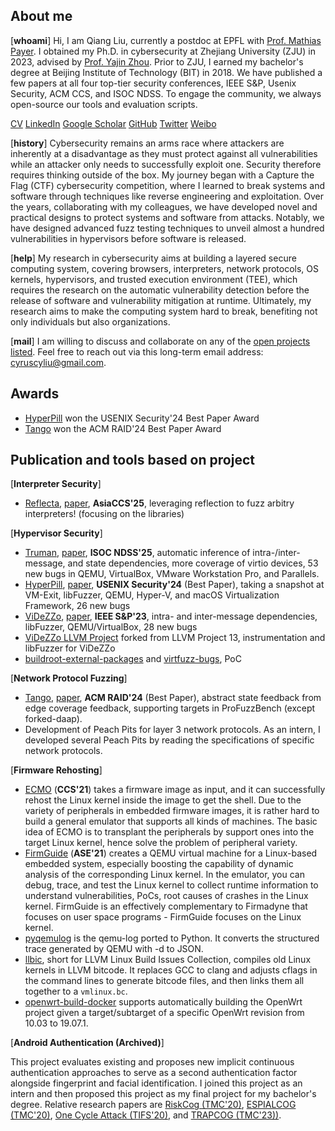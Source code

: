 ## About me

[**whoami**] Hi, I am Qiang Liu, currently a postdoc at EPFL with [Prof.  Mathias
Payer](https://nebelwelt.net/). I obtained my Ph.D. in cybersecurity at Zhejiang
University (ZJU) in 2023, advised by [Prof. Yajin Zhou](https://yajin.org/).
Prior to ZJU, I earned my bachelor's degree at Beijing Institute of Technology
(BIT) in 2018. We have published a few papers at all four top-tier security
conferences, IEEE S&P, Usenix Security, ACM CCS, and ISOC NDSS. To engage the
community, we always open-source our tools and evaluation scripts.

[CV](./Qiang_s_CV.pdf)
[LinkedIn](https://www.linkedin.com/in/qiang-liu-7a3b50270/)
[Google Scholar](https://scholar.google.com/citations?user=fa1uB2sAAAAJ&hl=en)
[GitHub](https://github.com/cyruscyliu)
[Twitter](https://www.twitter.com/qiangliu717)
[Weibo](https://weibo.com/u/5397354395)

[**history**] Cybersecurity remains an arms race where attackers are inherently
at a disadvantage as they must protect against all vulnerabilities while an
attacker only needs to successfully exploit one. Security therefore requires
thinking outside of the box. My journey began with a Capture the Flag (CTF)
cybersecurity competition, where I learned to break systems and software through
techniques like reverse engineering and exploitation. Over the years,
collaborating with my colleagues, we have developed novel and practical designs
to protect systems and software from attacks. Notably, we have designed advanced
fuzz testing techniques to unveil almost a hundred vulnerabilities in
hypervisors before software is released.

[**help**] My research in cybersecurity aims at building a layered secure
computing system, covering browsers, interpreters, network protocols, OS
kernels, hypervisors, and trusted execution environment (TEE), which requires
the research on the automatic vulnerability detection before the release of
software and vulnerability mitigation at runtime. Ultimately, my research aims
to make the computing system hard to break, benefiting not only individuals but
also organizations.

[**mail**] I am willing to discuss and collaborate on any of the [open projects
listed](./projects.md). Feel free to reach out via this long-term email address:
<cyruscyliu@gmail.com>.

## Awards

+ [HyperPill](./papers/hyperpill-sec24.pdf) won the USENIX Security'24 Best Paper Award
+ [Tango](./papers/tango-raid24.pdf) won the ACM RAID'24 Best Paper Award

## Publication and tools based on project

[**Interpreter Security**]

+ [Reflecta](), [paper](), **AsiaCCS'25**, leveraging reflection to fuzz
arbitry interpreters! (focusing on the libraries)

[**Hypervisor Security**]

+ [Truman](https://github.com/vul337/Truman),
[paper](./papers/truman-ndss24.pdf), **ISOC NDSS'25**, automatic inference of
intra-/inter-message, and state dependencies, more coverage of virtio devices,
53 new bugs in QEMU, VirtualBox, VMware Workstation Pro, and Parallels.
+ [HyperPill](https://github.com/HexHive/HyperPill/tree/artifact-evaluation),
[paper](./papers/hyperpill-sec24.pdf), **USENIX Security'24** (Best Paper),
taking a snapshot at VM-Exit, libFuzzer, QEMU, Hyper-V, and macOS Virtualization
Framework, 26 new bugs
+ [ViDeZZo](https://github.com/HexHive/videzzo),
[paper](./papers/videzzo-sp23.pdf), **IEEE S&P'23**, intra- and inter-message
dependencies, libFuzzer, QEMU/VirtualBox, 28 new bugs
+ [ViDeZZo LLVM Project](https://github.com/cyruscyliu/videzzo-llvm-project)
forked from LLVM Project 13, instrumentation and libFuzzer for ViDeZZo
+ [buildroot-external-packages](https://github.com/cyruscyliu/buildroot-external-packages)
and [virtfuzz-bugs](https://github.com/HexHive/virtfuzz-bugs), PoC

[**Network Protocol Fuzzing**]

+ [Tango](https://github.com/HexHive/tango), [paper](./papers/tango-raid24.pdf),
**ACM RAID'24** (Best Paper), abstract state feedback from edge coverage
feedback, supporting targets in ProFuzzBench (except forked-daap).
+ Development of Peach Pits for layer 3 network protocols. As an intern, I
developed several Peach Pits by reading the specifications of specific network
protocols.

[**Firmware Rehosting**]

+ [ECMO](https://github.com/valour01/ecmo) (**CCS'21**) takes a firmware image
as input, and it can successfully rehost the Linux kernel inside the image to
get the shell. Due to the variety of peripherals in embedded firmware images,
it is rather hard to build a general emulator that supports all kinds of
machines. The basic idea of ECMO is to transplant the peripherals by support
ones into the target Linux kernel, hence solve the problem of peripheral
variety.
+ [FirmGuide](https://github.com/cyruscyliu/firmguide) (**ASE'21**) creates a
QEMU virtual machine for a Linux-based embedded system, especially boosting the
capability of dynamic analysis of the corresponding Linux kernel. In the
emulator, you can debug, trace, and test the Linux kernel to collect runtime
information to understand vulnerabilities, PoCs, root causes of
crashes in the Linux kernel. FirmGuide is an effectively complementary to
Firmadyne that focuses on user space programs - FirmGuide focuses on the Linux
kernel.
+ [pyqemulog](https://github.com/cyruscyliu/pyqemulog) is the qemu-log ported to
Python. It converts the structured trace generated by QEMU with -d to JSON.
+ [llbic](https://github.com/cyruscyliu/llbic), short for LLVM Linux
Build Issues Collection, compiles old Linux kernels in LLVM bitcode. It
replaces GCC to clang and adjusts cflags in the command lines to
generate bitcode files, and then links them all together to a `vmlinux.bc`.
+ [openwrt-build-docker](https://github.com/cyruscyliu/openwrt-build-docker)
supports automatically building the OpenWrt project given a target/subtarget of
a specific OpenWrt revision from 10.03 to 19.07.1.

[**Android Authentication (Archived)**]

This project evaluates existing and proposes new implicit continuous
authentication approaches to serve as a second authentication factor alongside
fingerprint and facial identification. I joined this project as an intern and
then proposed this project as my final project for my bachelor's degree.
Relative research papers are [RiskCog (TMC'20)](./papers/riskcog-tmc20.pdf),
[ESPIALCOG (TMC'20)](./papers/espialcog-tmc20.pdf), [One Cycle Attack
(TIFS'20)](./papers/one-cycle-attack-tifs20.pdf), and [TRAPCOG
(TMC'23))](./papers/trapcog-tmc23.pdf).

